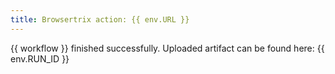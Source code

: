 ```yaml
---
title: Browsertrix action: {{ env.URL }}
---
```

{{ workflow }} finished successfully. Uploaded artifact can be found here: {{ env.RUN_ID }}
